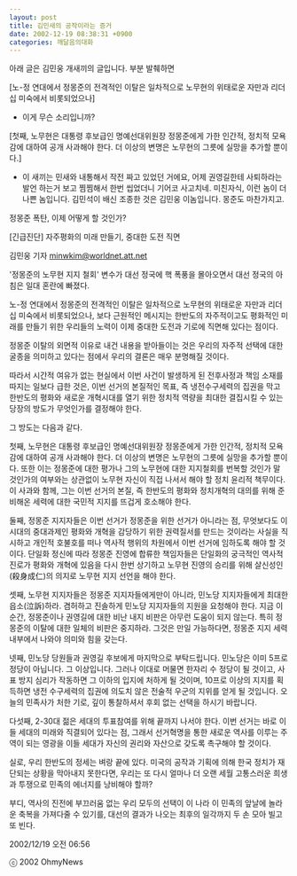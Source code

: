 ```yaml
---
layout: post
title: 김민새의 공작이라는 증거
date: 2002-12-19 08:38:31 +0900
categories: 깨달음의대화
---
```

아래 글은 김민웅 개새끼의 글입니다. 부분 발췌하면
  

  
[노-정 연대에서 정몽준의 전격적인 이탈은 일차적으로 노무현의 위태로운 자만과 리더십 미숙에서 비롯되었으나]
  

  
- 이게 무슨 소리입니까?
  

  
[첫째, 노무현은 대통령 후보급인 명예선대위원장 정몽준에게 가한 인간적, 정치적 모욕감에 대하여 공개 사과해야 한다. 더 이상의 변명은 노무현의 그릇에 실망을 추가할 뿐이다.]
  

  
- 이 새끼는 민새와 내통해서 작전 짜고 있었던 거에요, 어제 권영길한테 사퇴하라는 발언 하는거 보고 찜찜해서 한번 씹었더니 기어코 사고치네. 미친자식, 이런 놈이 더 나쁜 놈입니다. 김민석이 배신 조종한 것은 김민웅 이놈입니다. 몽준도 마찬가지고.
  

  

  
정몽준 폭탄, 이제 어떻게 할 것인가?
  
[긴급진단] 자주평화의 미래 만들기, 중대한 도전 직면
  
김민웅 기자 minwkim@worldnet.att.net
  

  
'정몽준의 노무현 지지 철회' 변수가 대선 정국에 핵 폭풍을 몰아오면서 대선 정국의 아침은 일대 혼란에 빠졌다.
  

  
노-정 연대에서 정몽준의 전격적인 이탈은 일차적으로 노무현의 위태로운 자만과 리더십 미숙에서 비롯되었으나, 보다 근원적인 메시지는 한반도의 자주적이고도 평화적인 미래를 만들기 위한 우리들의 노력이 이제 중대한 도전과 기로에 직면해 있다는 점이다.
  

  
정몽준 이탈의 외면적 이유로 내건 내용을 받아들이는 것은 우리의 자주적 선택에 대한 굴종을 의미하고 있다는 점에서 우리의 결론은 매우 분명해질 것이다.
  

  
따라서 시간적 여유가 없는 현실에서 이번 사건이 발생하게 된 전후사정과 책임 소재를 따지는 일보다 급한 것은, 이번 선거의 본질적인 목표, 즉 냉전수구세력의 집권을 막고 한반도의 평화와 새로운 개혁시대를 열기 위한 정치적 역량을 최대한 결집시킬 수 있는 당장의 방도가 무엇인가를 결정해야 한다.
  

  
그 방도는 다음과 같다.
  

  
첫째, 노무현은 대통령 후보급인 명예선대위원장 정몽준에게 가한 인간적, 정치적 모욕감에 대하여 공개 사과해야 한다. 더 이상의 변명은 노무현의 그릇에 실망을 추가할 뿐이다. 또한 이는 정몽준에 대한 평가나 그의 노무현에 대한 지지철회를 번복할 것인가 말 것인가의 여부와는 상관없이 노무현 자신이 직접 나서서 해야 할 정치 윤리적 책무이다. 이 사과와 함께, 그는 이번 선거의 본질, 즉 한반도의 평화와 정치개혁의 대의를 위해 준비해온 세력에 대한 국민적 지지를 뜨겁게 호소해야 한다.
  

  
둘째, 정몽준 지지자들은 이번 선거가 정몽준을 위한 선거가 아니라는 점, 무엇보다도 이 시대의 중대과제인 평화와 개혁을 감당하기 위한 권력질서를 만드는 것이라는 사실을 직시하고 개인적 호불호를 떠나 역사적 행위의 차원에서 이번 선거에 임하도록 해야 할 것이다. 단일화 정신에 따라 정몽준 진영에 합류한 책임자들은 단일화의 궁극적인 역사적 진로가 평화와 개혁에 있음을 다시 한번 상기하고 노무현 진영의 승리를 위해 살신성인(殺身成仁)의 의지로 노무현 지지 선언을 해야 한다.
  

  
셋째, 노무현 지지자들은 정몽준 지지자들에게만이 아니라, 민노당 지지자들에게 최대한 읍소(泣訴)하라. 겸허하고 진솔하게 민노당 지지자들의 지원을 요청해야 한다. 지금 이 순간, 정몽준이나 권영길에 대한 비난 내지 비판은 아무런 도움이 되지 않는다. 특히 정몽준의 이탈에 대한 일체의 비판은 중지하라. 그것은 만일 가능하다면, 정몽준 지지 세력 내부에서 나와야 의미와 힘을 갖는다.
  

  
넷째, 민노당 당원들과 권영길 후보에게 마지막으로 부탁드립니다. 민노당은 이미 5프로 정당이 아닙니다. 그 이상입니다. 그러나 이대로 머물면 한자리 수 정당이 될 것이고, 사표 방지 심리가 작동하면 그 이하의 입지에 처하게 될 것이며, 10프로 이상의 지지를 획득하면 냉전 수구세력의 집권에 의도치 않은 전술적 우군의 지위를 얻게 될 것입니다. 오늘의 민족사가 처한 기로, 깊이 통찰하셔서 후회 없는 선택을 하시기 바랍니다.
  

  
다섯째, 2-30대 젊은 세대의 투표참여를 위해 끝까지 나서야 한다. 이번 선거는 바로 이들 세대의 미래와 직결되어 있다는 점, 그래서 선거혁명을 통한 새로운 역사를 이루는 주역이 되는 영광을 이들 세대가 자신의 권리와 자산으로 갖도록 촉구해야 할 것이다.
  

  
실로, 우리 한반도의 정세는 벼랑 끝에 있다. 미국의 공작과 기획에 의해 한국 정치가 재단되는 상황을 막아내지 못한다면, 우리는 또 다시 얼마나 더 오랜 세월 고통스러운 희생과 투쟁으로 민족의 에너지를 낭비해야 할까?
  

  
부디, 역사의 진전에 부끄러움 없는 우리 모두의 선택이 이 나라 이 민족의 앞날에 놀라운 축복을 가져다줄 수 있기를, 대선의 결과가 나오는 최후의 일각까지 두 손 모아 빌고 또 빈다.
  

  
2002/12/19 오전 06:56
  
ⓒ 2002 OhmyNews